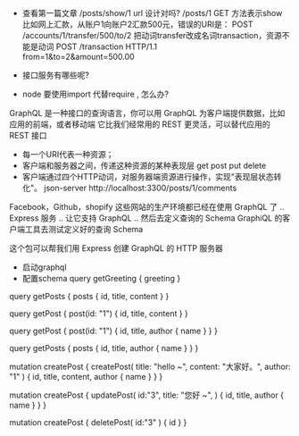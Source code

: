 - 查看第一篇文章 /posts/show/1  url 设计对吗?
  /posts/1   GET 方法表示show 
  比如网上汇款，从账户1向账户2汇款500元，错误的URI是：
  POST /accounts/1/transfer/500/to/2 把动词transfer改成名词transaction，资源不能是动词
  POST /transaction HTTP/1.1  
  from=1&to=2&amount=500.00
-  接口服务有哪些呢? 

- node 要使用import 代替require , 怎么办?
  
GraphQL 是一种接口的查询语言，你可以用 GraphQL 为客户端提供数据，比如应用的前端，或者移动端  它比我们经常用的 REST 更灵活，可以替代应用的 REST 接口    

- 每一个URI代表一种资源；
- 客户端和服务器之间，传递这种资源的某种表现层 get post put delete
- 客户端通过四个HTTP动词，对服务器端资源进行操作，实现"表现层状态转化"。 
json-server http://localhost:3300/posts/1/comments

Facebook，Github，shopify 这些网站的生产环境都已经在使用 GraphQL 了 ..
Express 服务 .. 让它支持 GraphQL .. 然后去定义查询的 Schema 
GraphiQL 的客户端工具去测试定义好的查询 Schema

这个包可以帮我们用 Express 创建 GraphQL 的 HTTP 服务器

- 启动graphql  
- 配置schema
query getGreeting {
  greeting
}

query getPosts {
  posts {
    id,
    title,
    content
  }
}

query getPost {
  post(id: "1") {
    id,
    title, 
    content
  }
}

query getPost {
  post(id: "1") {
    id,
    title,
    author {
      name
    }
  }
}

query getPosts {
  posts {
    id,
    title,
    author {
      name
    }
  }
}

mutation createPost {
  createPost(
    title: "hello ~",
    content: "大家好。",
    author: "1"
  ) {
    id,
    title,
    content,
    author {
      name
    }
  }
}


mutation createPost {
  updatePost(
    id:"3",
    title: "您好 ~",
  ) {
    id,
    title,
    author {
      name
    }
  }
}

mutation createPost {
  deletePost(
    id:"3"
  ) {
    id
  }
}